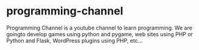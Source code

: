 # programming-channel
Programming Channel is a youtube channel to learn programming. We are goingto develop games using python and pygame, web sites using PHP or Python and Flask, WordPress plugins using PHP, etc...
